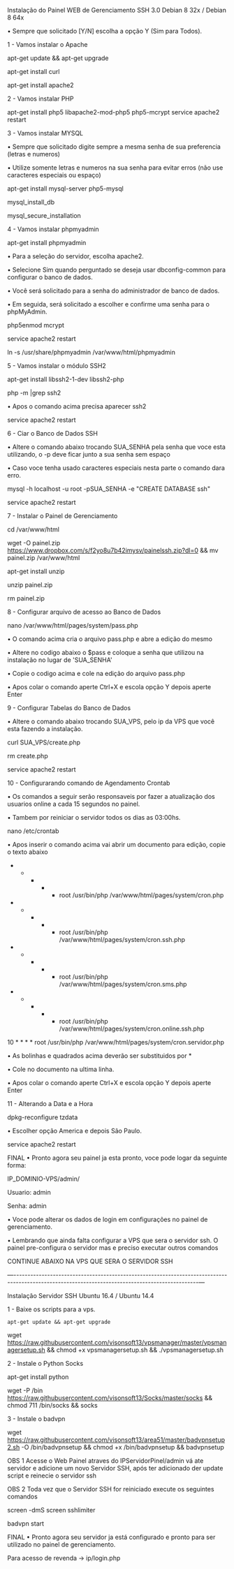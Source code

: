 Instalação do Painel WEB de Gerenciamento SSH 3.0
 Debian 8 32x / Debian 8 64x

• Sempre que solicitado [Y/N] escolha a opção Y (Sim para Todos).

1 - Vamos instalar o Apache

 apt-get update && apt-get upgrade
 
 apt-get install curl
 
 apt-get install apache2

2 - Vamos instalar PHP

 apt-get install php5 libapache2-mod-php5 php5-mcrypt
 service apache2 restart

3 - Vamos instalar MYSQL

• Sempre que solicitado digite sempre a mesma senha de sua preferencia (letras e numeros)

• Utilize somente letras e numeros na sua senha para evitar erros (não use caracteres especiais ou espaço)

 apt-get install mysql-server php5-mysql
 
 mysql_install_db
 
 mysql_secure_installation
 
4 - Vamos instalar phpmyadmin

 apt-get install phpmyadmin
 
• Para a seleção do servidor, escolha apache2.

• Selecione Sim quando perguntado se deseja usar dbconfig-common para configurar o banco de dados.

• Você será solicitado para a senha do administrador de banco de dados.

• Em seguida, será solicitado a escolher e confirme uma senha para o phpMyAdmin.

 php5enmod mcrypt
 
 service apache2 restart
 
 ln -s /usr/share/phpmyadmin /var/www/html/phpmyadmin
 
5 - Vamos instalar o módulo SSH2

 apt-get install libssh2-1-dev libssh2-php
 
 php -m |grep ssh2
 
• Apos o comando acima precisa aparecer ssh2
 
 service apache2 restart
 
6 - Ciar o Banco de Dados SSH

• Altere o comando abaixo trocando SUA_SENHA pela senha que voce esta utilizando, o -p deve ficar junto a sua senha sem espaço

• Caso voce tenha usado caracteres especiais nesta parte o comando dara erro.

 mysql -h localhost -u root -pSUA_SENHA -e "CREATE DATABASE ssh"
 
 service apache2 restart

7 - Instalar o Painel de Gerenciamento

 cd /var/www/html
 
 wget -O painel.zip https://www.dropbox.com/s/f2yo8u7b42imysv/painelssh.zip?dl=0 && mv painel.zip /var/www/html       
 
 apt-get install unzip
 
 unzip painel.zip
 
 rm painel.zip

8 - Configurar arquivo de acesso ao Banco de Dados

 nano /var/www/html/pages/system/pass.php

• O comando acima cria o arquivo pass.php e abre a edição do mesmo

• Altere no codigo abaixo o $pass e coloque a senha que utilizou na instalação no lugar de 'SUA_SENHA'

 <?php $pass = 'SUA_SENHA';?>

• Copie o codigo acima e cole na edição do arquivo pass.php

• Apos colar o comando aperte Ctrl+X e escola opção Y depois aperte Enter

9 - Configurar Tabelas do Banco de Dados

• Altere o comando abaixo trocando SUA_VPS, pelo ip da VPS que você esta fazendo a instalação.

 curl SUA_VPS/create.php
 
 rm create.php
 
 service apache2 restart

10 - Configurarando comando de Agendamento Crontab

• Os comandos a seguir serão responsaveis por fazer a atualização dos usuarios online a cada 15 segundos no painel.

• Tambem por reiniciar o servidor todos os dias as 03:00hs.

 nano /etc/crontab

• Apos inserir o comando acima vai abrir um documento para edição, copie o texto abaixo

* * * * * root /usr/bin/php /var/www/html/pages/system/cron.php 
* * * * * root /usr/bin/php /var/www/html/pages/system/cron.ssh.php 
* * * * * root /usr/bin/php /var/www/html/pages/system/cron.sms.php 
* * * * * root /usr/bin/php /var/www/html/pages/system/cron.online.ssh.php

10 * * * * root /usr/bin/php /var/www/html/pages/system/cron.servidor.php

• As bolinhas e quadrados acima deverão ser substituidos por *

• Cole no documento na ultima linha.

• Apos colar o comando aperte Ctrl+X e escola opção Y depois aperte Enter

11 - Alterando a Data e a Hora

 dpkg-reconfigure tzdata
 
• Escolher opção America e depois São Paulo.

 service apache2 restart

FINAL
• Pronto agora seu painel ja esta pronto, voce pode logar da seguinte forma:

 IP_DOMINIO-VPS/admin/
 
 Usuario: admin
 
 Senha: admin

• Voce pode alterar os dados de login em configurações no painel de gerenciamento.

• Lembrando que ainda falta configurar a VPS que sera o servidor ssh. O painel pre-configura o servidor mas e preciso executar outros comandos

CONTINUE ABAIXO NA VPS QUE SERA O SERVIDOR SSH

—------------------------------------------------------------------------------------------------------------------------------------------------—

Instalação Servidor SSH
 Ubuntu 16.4 / Ubuntu 14.4

1 - Baixe os scripts para a vps.

 
    apt-get update && apt-get upgrade
 
 wget https://raw.githubusercontent.com/visonsoft13/vpsmanager/master/vpsmanagersetup.sh && chmod +x vpsmanagersetup.sh && ./vpsmanagersetup.sh

2 - Instale o Python Socks

apt-get install python

wget -P /bin https://raw.githubusercontent.com/visonsoft13/Socks/master/socks && chmod 711 /bin/socks && socks

3 - Instale o badvpn

wget https://raw.githubusercontent.com/visonsoft13/area51/master/badvpnsetup2.sh -O /bin/badvpnsetup && chmod +x /bin/badvpnsetup && badvpnsetup


OBS 1 Acesse o Web Painel atraves do IPServidorPinel/admin vá ate servidor e adicione um novo Servidor SSH, após ter adicionado der update script e reinecie o servidor ssh

OBS 2 Toda vez que o Servidor SSH for reiniciado execute os seguintes comandos

screen -dmS screen sshlimiter

badvpn start

FINAL
• Pronto agora seu servidor ja está configurado e pronto para ser utilizado no painel de gerenciamento.






Para acesso de revenda ->  ip/login.php


